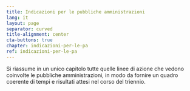 ```yaml
---
title: Indicazioni per le pubbliche amministrazioni
lang: it
layout: page
separator: curved
title-alignment: center
cta-buttons: true
chapter: indicazioni-per-le-pa
ref: indicazioni-per-le-pa
---
```

Si riassume in un unico capitolo tutte quelle linee di azione che vedono
coinvolte le pubbliche amministrazioni, in modo da fornire un quadro coerente di
tempi e risultati attesi nel corso del triennio.
